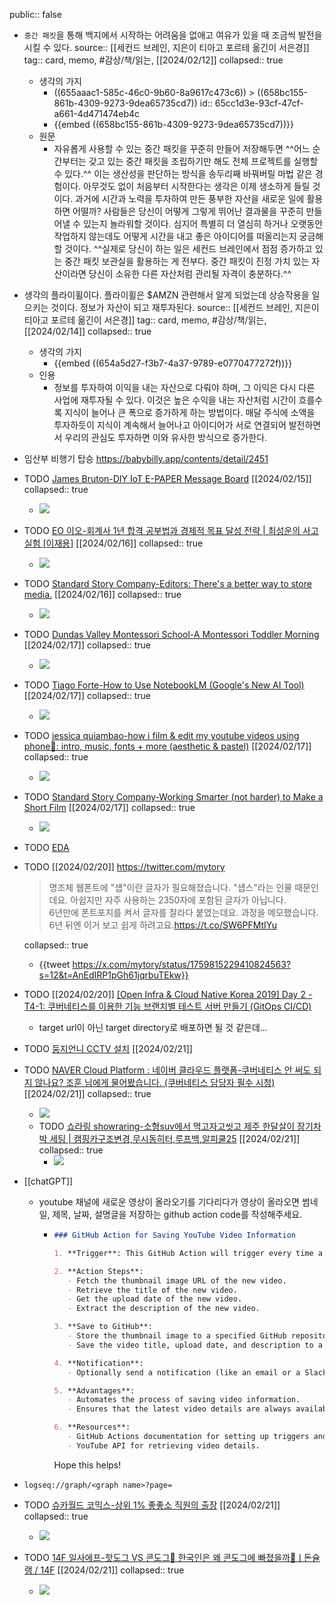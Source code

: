 public:: false

- `중간 패킷`을 통해 백지에서 시작하는 어려움을 없애고 여유가 있을 때 조금씩 발전을 시킬 수 있다.
  source:: [[세컨드 브레인, 지은이 티아고 포르테 옮긴이 서은경]]
  tag:: card, memo, #감상/책/읽는, [[2024/02/12]]
  collapsed:: true
	- 생각의 가지
		- ((655aaac1-585c-46c0-9b60-8a9617c473c6)) > ((658bc155-861b-4309-9273-9dea65735cd7))
		  id:: 65cc1d3e-93cf-47cf-a661-4d471474eb4c
		- {{embed ((658bc155-861b-4309-9273-9dea65735cd7))}}
	- 원문
		- 자유롭게 사용할 수 있는 중간 패킷을 꾸준히 만들어 저장해두면 ^^어느 순간부터는 갖고 있는 중간 패킷을 조립하기만 해도 전체 프로젝트를 실행할 수 있다.^^ 이는 생산성을 판단하는 방식을 송두리째 바꿔버릴 마법 같은 경험이다. 아무것도 없이 처음부터 시작한다는 생각은 이제 생소하게 들릴 것이다. 과거에 시간과 노력을 투자하여 만든 풍부한 자산을 새로운 일에 활용하면 어떨까? 사람들은 당신이 어떻게 그렇게 뛰어난 결과물을 꾸준히 만들어낼 수 있는지 놀라워할 것이다. 심지어 특별히 더 열심히 하거나 오랫동안 작업하지 않는데도 어떻게 시간을 내고 좋은 아이디어를 떠올리는지 궁금해할 것이다. ^^실제로 당신이 하는 일은 세컨드 브레인에서 점점 증가하고 있는 중간 패킷 보관실을 활용하는 게 전부다. 중간 패킷이 진정 가치 있는 자산이라면 당신이 소유한 다른 자산처럼 관리될 자격이 충분하다.^^
- 생각의 플라이휠이다. 플라이휠은 $AMZN 관련해서 알게 되었는데 상승작용을 일으키는 것이다. 정보가 자산이 되고 재투자된다.
  source:: [[세컨드 브레인, 지은이 티아고 포르테 옮긴이 서은경]]
  tag:: card, memo, #감상/책/읽는, [[2024/02/14]]
  collapsed:: true
	- 생각의 가지
		- {{embed ((654a5d27-f3b7-4a37-9789-e0770477272f))}}
	- 인용
		- 정보를 투자하여 이익을 내는 자산으로 다뤄야 하며, 그 이익은 다시 다른 사업에 재투자될 수 있다. 이것은 높은 수익을 내는 자산처럼 시간이 흐를수록 지식이 늘어나 큰 폭으로 증가하게 하는 방법이다. 매달 주식에 소액을 투자하듯이 지식이 계속해서 늘어나고 아이디어가 서로 연결되어 발전하면서 우리의 관심도 투자하면 이와 유사한 방식으로 증가한다.
- 임산부 비행기 탑승 https://babybilly.app/contents/detail/2451
- TODO [James Bruton-DIY IoT  E-PAPER  Message Board](https://youtube.com/watch?v=cGsRJhoF5yY&si=j9AZh9NTl9Kcq0sr) [[2024/02/15]]
  collapsed:: true
	- ![](https://i.ytimg.com/vi/cGsRJhoF5yY/hqdefault.jpg)
- TODO [EO 이오-회계사 1년 합격 공부법과 경제적 목표 달성 전략 | 최성운의 사고실험 [이재용]](https://youtube.com/watch?v=Q5Z-ovinDd0&si=Wd0SvYFuL7aI_vsn) [[2024/02/16]] 
  collapsed:: true
	- ![](https://i.ytimg.com/vi/Q5Z-ovinDd0/hqdefault.jpg)
- TODO [Standard Story Company-Editors: There's a better way to store media.](https://youtube.com/watch?v=cx1oyyKvnBE&si=dy4IxQKYLWqrZGTa) [[2024/02/16]]
  collapsed:: true
	- ![](https://i.ytimg.com/vi/cx1oyyKvnBE/hqdefault.jpg)
- TODO [Dundas Valley Montessori School-A Montessori Toddler Morning](https://youtube.com/watch?v=xI1ShY-zKus&si=pXjiVSH3p_ZyXqLi) [[2024/02/17]] 
  collapsed:: true
	- ![](https://i.ytimg.com/vi/xI1ShY-zKus/hqdefault.jpg)
- TODO [Tiago Forte-How to Use NotebookLM (Google's New AI Tool)](https://youtube.com/watch?v=iWPjBwXy_Io&si=VgxTlLMyxYIFrxhL) [[2024/02/17]] 
  collapsed:: true
	- ![](https://i.ytimg.com/vi/iWPjBwXy_Io/hqdefault.jpg)
- TODO [jessica quiambao-how i film & edit my youtube videos using phone📱: intro, music, fonts + more (aesthetic & pastel)](https://youtube.com/watch?v=13mpKPOah54&si=btRjwNl9GLOn6KIP) [[2024/02/17]] 
  collapsed:: true
	- ![](https://i.ytimg.com/vi/13mpKPOah54/hqdefault.jpg)
- TODO [Standard Story Company-Working Smarter (not harder) to Make a Short Film](https://youtube.com/watch?v=XCMJP2iiWII&si=y3EUrjgxzUnnl1bl) [[2024/02/17]] 
  collapsed:: true
	- ![](https://i.ytimg.com/vi/XCMJP2iiWII/hqdefault.jpg)
- TODO [EDA](https://aws.amazon.com/ko/what-is/eda/)
- TODO [[2024/02/20]] https://twitter.com/mytory
  > 명조체 웹폰트에 "섑"이란 글자가 필요해졌습니다. "섑스"라는 인물 때문인데요. 아쉽지만 자주 사용하는 2350자에 포함된 글자가 아닙니다.  
  6년만에 폰트포지를 켜서 글자를 잘라다 붙였는데요. 과정을 메모했습니다. 6년 뒤엔 이거 보고 쉽게 하려고요.<https://t.co/SW6PFMtIYu>
  
  collapsed:: true
	- {{tweet https://x.com/mytory/status/1759815229410824563?s=12&t=AnEdIRP1pGh61jqrbuTEkw}}
- TODO [[2024/02/20]] [ [Open Infra & Cloud Native Korea 2019] Day 2 - T4-1: 쿠버네티스를 이용한 기능 브랜치별 테스트 서버 만들기 (GitOps CI/CD)](https://www.youtube.com/watch?v=lmoOMkEecS4)
	- target url이 아닌 target directory로 배포하면 될 것 같은데...
- TODO [둥지언니 CCTV 설치](https://youtube.com/watch?v=Cs9XmTKEY7I&si=9HQ_mSwaZi8GPZLl) [[2024/02/21]]
- TODO [NAVER Cloud Platform : 네이버 클라우드 플랫폼-쿠버네티스 안 써도 되지 않나요? 조훈 님에게 물어봤습니다. (쿠버네티스 담당자 필수 시청)](https://youtube.com/watch?v=m-EmnMFRgeQ&si=iT6iBPZAPr0oVA6B) [[2024/02/21]]
  collapsed:: true
	- ![](https://i.ytimg.com/vi/m-EmnMFRgeQ/hqdefault.jpg)
	- TODO [쇼라링 showraring-소형suv에서 먹고자고씻고 제주 한달살이 장기차박 세팅 | 캠핑카구조변경,무시동히터,루프백,알피쿨25](https://youtube.com/watch?v=tVacpdkCzNQ&si=ju2_aTeLAP8nOnc4) [[2024/02/21]] 
	  collapsed:: true
		- ![](https://i.ytimg.com/vi/tVacpdkCzNQ/hqdefault.jpg)
- [[chatGPT]]
	- youtube 채널에 새로운 영상이 올라오기를 기다리다가 영상이 올라오면 썸네일, 제목, 날짜, 설명글을 저장하는 github action code를 작성해주세요.
		- ```markdown
		  ### GitHub Action for Saving YouTube Video Information
		  
		  1. **Trigger**: This GitHub Action will trigger every time a new video is uploaded to a specified YouTube channel.
		  
		  2. **Action Steps**:
		     - Fetch the thumbnail image URL of the new video.
		     - Retrieve the title of the new video.
		     - Get the upload date of the new video.
		     - Extract the description of the new video.
		  
		  3. **Save to GitHub**:
		     - Store the thumbnail image to a specified GitHub repository.
		     - Save the video title, upload date, and description to a markdown file in the repository.
		  
		  4. **Notification**:
		     - Optionally send a notification (like an email or a Slack message) to alert about the new video upload.
		  
		  5. **Advantages**:
		     - Automates the process of saving video information.
		     - Ensures that the latest video details are always available.
		  
		  6. **Resources**:
		     - GitHub Actions documentation for setting up triggers and workflows.
		     - YouTube API for retrieving video details.
		  ```
		  Hope this helps!
- `logseq://graph/<graph name>?page=`
- TODO [슈카월드 코믹스-상위 1% 좋좋소 직원의 출장](https://youtube.com/watch?v=u3YpLSb9Mcs&si=bDPjIj5bwkkBE9T4) [[2024/02/21]] 
  collapsed:: true
	- ![](https://i.ytimg.com/vi/u3YpLSb9Mcs/hqdefault.jpg)
- TODO [14F 일사에프-핫도그 VS 콘도그🌭 한국인은 왜 콘도그에 빠졌을까🥄ㅣ돈슐랭 / 14F](https://youtube.com/watch?v=eTF-VW0BytI&si=sZIU9jVs7Rlp35Jq) [[2024/02/21]] 
  collapsed:: true
	- ![](https://i.ytimg.com/vi/eTF-VW0BytI/hqdefault.jpg)